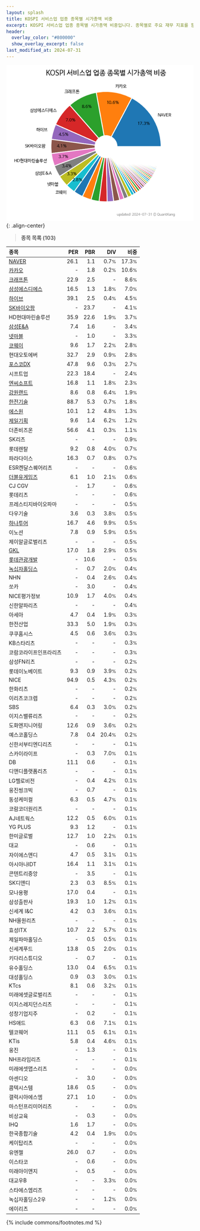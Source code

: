 ```yaml
---
layout: splash
title: KOSPI 서비스업 업종 종목별 시가총액 비중
excerpt: KOSPI 서비스업 업종 종목별 시가총액 비중입니다. 종목별로 주요 재무 지표를 함께 표시합니다.
header:
  overlay_color: "#800000"
  show_overlay_excerpt: false
last_modified_at: 2024-07-31
---
```



![KOSPI 서비스업 업종 종목별 시가총액 비중](/stats/sector/images/kospi_업종_서비스업_종목.png){: .align-center}


> **종목 목록 (103)**<a id="list"></a>

| **종목** | **PER** | **PBR** | **DIV** | **비중** |
| :------- | ------: | ------: | ------: | -------: |
| [NAVER](/035420/) | 26.1 | 1.1 | 0.7<small>%</small> | 17.3<small>%</small> |
| [카카오](/035720/) | - | 1.8 | 0.2<small>%</small> | 10.6<small>%</small> |
| [크래프톤](/259960/) | 22.9 | 2.5 | - | 8.6<small>%</small> |
| [삼성에스디에스](/018260/) | 16.5 | 1.3 | 1.8<small>%</small> | 7.0<small>%</small> |
| [하이브](/352820/) | 39.1 | 2.5 | 0.4<small>%</small> | 4.5<small>%</small> |
| [SK바이오팜](/326030/) | - | 23.7 | - | 4.1<small>%</small> |
| HD현대마린솔루션 | 35.9 | 22.6 | 1.9<small>%</small> | 3.7<small>%</small> |
| [삼성E&A](/028050/) | 7.4 | 1.6 | - | 3.4<small>%</small> |
| [넷마블](/251270/) | - | 1.0 | - | 3.3<small>%</small> |
| [코웨이](/021240/) | 9.6 | 1.7 | 2.2<small>%</small> | 2.8<small>%</small> |
| 현대오토에버 | 32.7 | 2.9 | 0.9<small>%</small> | 2.8<small>%</small> |
| [포스코DX](/022100/) | 47.8 | 9.6 | 0.3<small>%</small> | 2.7<small>%</small> |
| 시프트업 | 22.3 | 18.4 | - | 2.4<small>%</small> |
| [엔씨소프트](/036570/) | 16.8 | 1.1 | 1.8<small>%</small> | 2.3<small>%</small> |
| [강원랜드](/035250/) | 8.6 | 0.8 | 6.4<small>%</small> | 1.9<small>%</small> |
| [한전기술](/052690/) | 88.7 | 5.3 | 0.7<small>%</small> | 1.8<small>%</small> |
| [에스원](/012750/) | 10.1 | 1.2 | 4.8<small>%</small> | 1.3<small>%</small> |
| [제일기획](/030000/) | 9.6 | 1.4 | 6.2<small>%</small> | 1.2<small>%</small> |
| 더존비즈온 | 56.6 | 4.1 | 0.3<small>%</small> | 1.1<small>%</small> |
| SK리츠 | - | - | - | 0.9<small>%</small> |
| 롯데렌탈 | 9.2 | 0.8 | 4.0<small>%</small> | 0.7<small>%</small> |
| 파라다이스 | 16.3 | 0.7 | 0.8<small>%</small> | 0.7<small>%</small> |
| ESR켄달스퀘어리츠 | - | - | - | 0.6<small>%</small> |
| [더블유게임즈](/192080/) | 6.1 | 1.0 | 2.1<small>%</small> | 0.6<small>%</small> |
| CJ CGV | - | 1.7 | - | 0.6<small>%</small> |
| 롯데리츠 | - | - | - | 0.6<small>%</small> |
| 프레스티지바이오파마 | - | - | - | 0.5<small>%</small> |
| 다우기술 | 3.6 | 0.3 | 3.8<small>%</small> | 0.5<small>%</small> |
| [하나투어](/039130/) | 16.7 | 4.6 | 9.9<small>%</small> | 0.5<small>%</small> |
| 이노션 | 7.8 | 0.9 | 5.9<small>%</small> | 0.5<small>%</small> |
| 제이알글로벌리츠 | - | - | - | 0.5<small>%</small> |
| [GKL](/114090/) | 17.0 | 1.8 | 2.9<small>%</small> | 0.5<small>%</small> |
| [롯데관광개발](/032350/) | - | 10.6 | - | 0.5<small>%</small> |
| [녹십자홀딩스](/005250/) | - | 0.7 | 2.0<small>%</small> | 0.4<small>%</small> |
| NHN | - | 0.4 | 2.6<small>%</small> | 0.4<small>%</small> |
| 쏘카 | - | 3.0 | - | 0.4<small>%</small> |
| NICE평가정보 | 10.9 | 1.7 | 4.0<small>%</small> | 0.4<small>%</small> |
| 신한알파리츠 | - | - | - | 0.4<small>%</small> |
| 아세아 | 4.7 | 0.4 | 1.9<small>%</small> | 0.3<small>%</small> |
| 한전산업 | 33.3 | 5.0 | 1.9<small>%</small> | 0.3<small>%</small> |
| 쿠쿠홈시스 | 4.5 | 0.6 | 3.6<small>%</small> | 0.3<small>%</small> |
| KB스타리츠 | - | - | - | 0.3<small>%</small> |
| 코람코라이프인프라리츠 | - | - | - | 0.3<small>%</small> |
| 삼성FN리츠 | - | - | - | 0.2<small>%</small> |
| 롯데이노베이트 | 9.3 | 0.9 | 3.9<small>%</small> | 0.2<small>%</small> |
| NICE | 94.9 | 0.5 | 4.3<small>%</small> | 0.2<small>%</small> |
| 한화리츠 | - | - | - | 0.2<small>%</small> |
| 이리츠코크렙 | - | - | - | 0.2<small>%</small> |
| SBS | 6.4 | 0.3 | 3.0<small>%</small> | 0.2<small>%</small> |
| 이지스밸류리츠 | - | - | - | 0.2<small>%</small> |
| 도화엔지니어링 | 12.6 | 0.9 | 3.6<small>%</small> | 0.2<small>%</small> |
| 예스코홀딩스 | 7.8 | 0.4 | 20.4<small>%</small> | 0.2<small>%</small> |
| 신한서부티엔디리츠 | - | - | - | 0.1<small>%</small> |
| 스카이라이프 | - | 0.3 | 7.0<small>%</small> | 0.1<small>%</small> |
| DB | 11.1 | 0.6 | - | 0.1<small>%</small> |
| 디앤디플랫폼리츠 | - | - | - | 0.1<small>%</small> |
| LG헬로비전 | - | 0.4 | 4.2<small>%</small> | 0.1<small>%</small> |
| 웅진씽크빅 | - | 0.7 | - | 0.1<small>%</small> |
| 동성케미컬 | 6.3 | 0.5 | 4.7<small>%</small> | 0.1<small>%</small> |
| 코람코더원리츠 | - | - | - | 0.1<small>%</small> |
| AJ네트웍스 | 12.2 | 0.5 | 6.0<small>%</small> | 0.1<small>%</small> |
| YG PLUS | 9.3 | 1.2 | - | 0.1<small>%</small> |
| 한미글로벌 | 12.7 | 1.0 | 2.2<small>%</small> | 0.1<small>%</small> |
| 대교 | - | 0.6 | - | 0.1<small>%</small> |
| 자이에스앤디 | 4.7 | 0.5 | 3.1<small>%</small> | 0.1<small>%</small> |
| 아시아나IDT | 16.4 | 1.1 | 3.1<small>%</small> | 0.1<small>%</small> |
| 콘텐트리중앙 | - | 3.5 | - | 0.1<small>%</small> |
| SK디앤디 | 2.3 | 0.3 | 8.5<small>%</small> | 0.1<small>%</small> |
| 모나용평 | 17.0 | 0.4 | - | 0.1<small>%</small> |
| 삼성출판사 | 19.3 | 1.0 | 1.2<small>%</small> | 0.1<small>%</small> |
| 신세계 I&C | 4.2 | 0.3 | 3.6<small>%</small> | 0.1<small>%</small> |
| NH올원리츠 | - | - | - | 0.1<small>%</small> |
| 효성ITX | 10.7 | 2.2 | 5.7<small>%</small> | 0.1<small>%</small> |
| 제일파마홀딩스 | - | 0.5 | 0.5<small>%</small> | 0.1<small>%</small> |
| 신세계푸드 | 13.8 | 0.5 | 2.0<small>%</small> | 0.1<small>%</small> |
| 키다리스튜디오 | - | 0.7 | - | 0.1<small>%</small> |
| 유수홀딩스 | 13.0 | 0.4 | 6.5<small>%</small> | 0.1<small>%</small> |
| 대성홀딩스 | 0.9 | 0.3 | 3.0<small>%</small> | 0.1<small>%</small> |
| KTcs | 8.1 | 0.6 | 3.2<small>%</small> | 0.1<small>%</small> |
| 미래에셋글로벌리츠 | - | - | - | 0.1<small>%</small> |
| 이지스레지던스리츠 | - | - | - | 0.1<small>%</small> |
| 성창기업지주 | - | 0.2 | - | 0.1<small>%</small> |
| HS애드 | 6.3 | 0.6 | 7.1<small>%</small> | 0.1<small>%</small> |
| 텔코웨어 | 11.1 | 0.5 | 6.1<small>%</small> | 0.1<small>%</small> |
| KTis | 5.8 | 0.4 | 4.6<small>%</small> | 0.1<small>%</small> |
| 웅진 | - | 1.3 | - | 0.1<small>%</small> |
| NH프라임리츠 | - | - | - | 0.1<small>%</small> |
| 미래에셋맵스리츠 | - | - | - | 0.0<small>%</small> |
| 아센디오 | - | 3.0 | - | 0.0<small>%</small> |
| 콤텍시스템 | 18.6 | 0.5 | - | 0.0<small>%</small> |
| 갤럭시아에스엠 | 27.1 | 1.0 | - | 0.0<small>%</small> |
| 마스턴프리미어리츠 | - | - | - | 0.0<small>%</small> |
| 비상교육 | - | 0.3 | - | 0.0<small>%</small> |
| IHQ | 1.6 | 1.7 | - | 0.0<small>%</small> |
| 한국종합기술 | 4.2 | 0.4 | 1.9<small>%</small> | 0.0<small>%</small> |
| 케이탑리츠 | - | - | - | 0.0<small>%</small> |
| 유엔젤 | 26.0 | 0.7 | - | 0.0<small>%</small> |
| 이스타코 | - | 0.6 | - | 0.0<small>%</small> |
| 미래아이앤지 | - | 0.5 | - | 0.0<small>%</small> |
| 대교우B | - | - | 3.3<small>%</small> | 0.0<small>%</small> |
| 스타에스엠리츠 | - | - | - | 0.0<small>%</small> |
| 녹십자홀딩스2우 | - | - | 1.2<small>%</small> | 0.0<small>%</small> |
| 에이리츠 | - | - | - | 0.0<small>%</small> |

{% include commons/footnotes.md %}